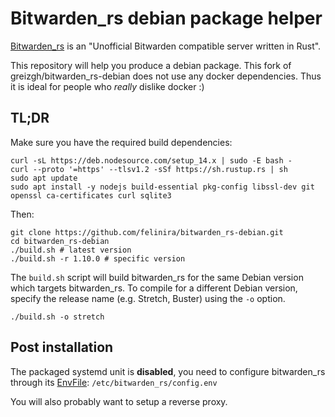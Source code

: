 # Bitwarden_rs debian package helper

[Bitwarden_rs](https://github.com/dani-garcia/bitwarden_rs) is an "Unofficial Bitwarden compatible server written in Rust".

This repository will help you produce a debian package.
This fork of greizgh/bitwarden_rs-debian does not use any docker dependencies. Thus it is ideal for people who *really* dislike docker :)

## TL;DR

Make sure you have the required build dependencies:
```
curl -sL https://deb.nodesource.com/setup_14.x | sudo -E bash -
curl --proto '=https' --tlsv1.2 -sSf https://sh.rustup.rs | sh
sudo apt update
sudo apt install -y nodejs build-essential pkg-config libssl-dev git openssl ca-certificates curl sqlite3
```

Then:

```
git clone https://github.com/felinira/bitwarden_rs-debian.git
cd bitwarden_rs-debian
./build.sh # latest version
./build.sh -r 1.10.0 # specific version
```

The `build.sh` script will build bitwarden_rs for the same Debian version which targets bitwarden_rs.
To compile for a different Debian version, specify the release name (e.g. Stretch, Buster) using the `-o` option.

```
./build.sh -o stretch
```

## Post installation

The packaged systemd unit is **disabled**, you need to configure bitwarden_rs through its
[EnvFile](https://www.freedesktop.org/software/systemd/man/systemd.service.html#Command%20lines):
`/etc/bitwarden_rs/config.env`

You will also probably want to setup a reverse proxy.
